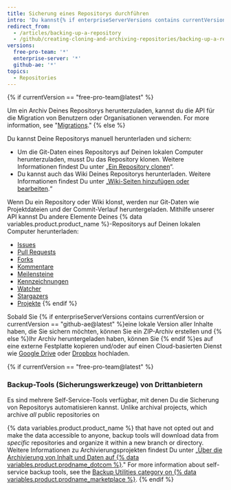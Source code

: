 ```yaml
---
title: Sicherung eines Repositorys durchführen
intro: 'Du kannst{% if enterpriseServerVersions contains currentVersion or currentVersion == "github-ae@latest" %} Git und{% endif %} die API {% if currentVersion == "free-pro-team@latest" %}oder ein Drittanbieter-Werkzeug {% endif %}für die Sicherung Deines Repositorys verwenden.'
redirect_from:
  - /articles/backing-up-a-repository
  - /github/creating-cloning-and-archiving-repositories/backing-up-a-repository
versions:
  free-pro-team: '*'
  enterprise-server: '*'
  github-ae: '*'
topics:
  - Repositories
---
```

{% if currentVersion == "free-pro-team@latest" %}

Um ein Archiv Deines Repositorys herunterzuladen, kannst du die API für die Migration von Benutzern oder Organisationen verwenden. For more information, see "[Migrations](/rest/reference/migrations)."
{% else %}

Du kannst Deine Repositorys manuell herunterladen und sichern:

- Um die Git-Daten eines Repositorys auf Deinen lokalen Computer herunterzuladen, musst Du das Repository klonen. Weitere Informationen findest Du unter „[Ein Repository clonen](/articles/cloning-a-repository)“.
- Du kannst auch das Wiki Deines Repositorys herunterladen. Weitere Informationen findest Du unter „[Wiki-Seiten hinzufügen oder bearbeiten](/communities/documenting-your-project-with-wikis/adding-or-editing-wiki-pages).“

Wenn Du ein Repository oder Wiki klonst, werden nur Git-Daten wie Projektdateien und der Commit-Verlauf heruntergeladen. Mithilfe unserer API kannst Du andere Elemente Deines {% data variables.product.product_name %}-Repositorys auf Deinen lokalen Computer herunterladen:

- [Issues](/rest/reference/issues#list-issues-for-a-repository)
- [Pull Requests](/rest/reference/pulls#list-pull-requests)
- [Forks](/rest/reference/repos#list-forks)
- [Kommentare](/rest/reference/issues#list-issue-comments-for-a-repository)
- [Meilensteine](/rest/reference/issues#list-milestones)
- [Kennzeichnungen](/rest/reference/issues#list-labels-for-a-repository)
- [Watcher](/rest/reference/activity#list-watchers)
- [Stargazers](/rest/reference/activity#list-stargazers)
- [Projekte](/rest/reference/projects#list-repository-projects)
{% endif %}

Sobald Sie {% if enterpriseServerVersions contains currentVersion or currentVersion == "github-ae@latest" %}eine lokale Version aller Inhalte haben, die Sie sichern möchten, können Sie ein ZIP-Archiv erstellen und {% else %}Ihr Archiv heruntergeladen haben, können Sie {% endif %}es auf eine externe Festplatte kopieren und/oder auf einen Cloud-basierten Dienst wie [Google Drive](https://www.google.com/drive/) oder [Dropbox](https://www.dropbox.com/) hochladen.

{% if currentVersion == "free-pro-team@latest" %}
### Backup-Tools (Sicherungswerkzeuge) von Drittanbietern
Es sind mehrere Self-Service-Tools verfügbar, mit denen Du die Sicherung von Repositorys automatisieren kannst. Unlike archival projects, which archive _all_ public repositories on

{% data variables.product.product_name %} that have not opted out and make the data accessible to anyone, backup tools will download data from _specific_ repositories and organize it within a new branch or directory. Weitere Informationen zu Archivierungsprojekten findest Du unter „[Über die Archivierung von Inhalt und Daten auf {% data variables.product.prodname_dotcom %}](/github/creating-cloning-and-archiving-repositories/about-archiving-content-and-data-on-github#about-the-github-archive-program)." For more information about self-service backup tools, see the [Backup Utilities category on {% data variables.product.prodname_marketplace %}](https://github.com/marketplace?category=backup-utilities).
{% endif %}
